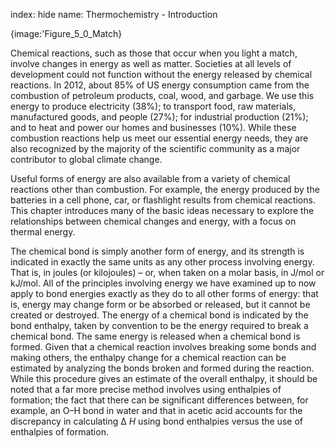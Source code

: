 index: hide
name: Thermochemistry - Introduction


{image:'Figure_5_0_Match}
        

Chemical reactions, such as those that occur when you light a match, involve changes in energy as well as matter. Societies at all levels of development could not function without the energy released by chemical reactions. In 2012, about 85% of US energy consumption came from the combustion of petroleum products, coal, wood, and garbage. We use this energy to produce electricity (38%); to transport food, raw materials, manufactured goods, and people (27%); for industrial production (21%); and to heat and power our homes and businesses (10%). While these combustion reactions help us meet our essential energy needs, they are also recognized by the majority of the scientific community as a major contributor to global climate change.

Useful forms of energy are also available from a variety of chemical reactions other than combustion. For example, the energy produced by the batteries in a cell phone, car, or flashlight results from chemical reactions. This chapter introduces many of the basic ideas necessary to explore the relationships between chemical changes and energy, with a focus on thermal energy.

The chemical bond is simply another form of energy, and its strength is indicated in exactly the same units as any other process involving energy. That is, in joules (or kilojoules) – or, when taken on a molar basis, in J/mol or kJ/mol. All of the principles involving energy we have examined up to now apply to bond energies exactly as they do to all other forms of energy: that is, energy may change form or be absorbed or released, but it cannot be created or destroyed.  The energy of a chemical bond is indicated by the bond enthalpy, taken by convention to be the energy required to break a chemical bond. The same energy is released when a chemical bond is formed. Given that a chemical reaction involves breaking some bonds and making others, the enthalpy change for a chemical reaction can be estimated by analyzing the bonds broken and formed during the reaction. While this procedure gives an estimate of the overall enthalpy, it should be noted that a far more precise method involves using enthalpies of formation; the fact that there can be significant differences between, for example, an O–H bond in water and that in acetic acid accounts for the discrepancy in calculating Δ *H* using bond enthalpies versus the use of enthalpies of formation.
